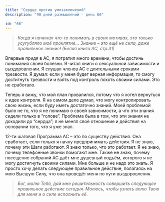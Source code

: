 ```yaml
---
title: "Сердце против умозаключений"
description: "90 дней размышлений - день 66"

id: "66"
---
```


> _Когда я начинал что-то понимать в своих мотивах, это только усугубляло моё
> проклятие… Знание – это ещё не сила, даже правильное знание! (Белая книга
> АС, стр.31)_

Впервые придя в АС, я потратил много времени, чтобы достичь понимания своей
болезни. Я читал книги о сексуальной зависимости и выздоровлении. Я слушал
членов АС с длительными сроками трезвости. Я думал: если у меня будет верная
информация, то смогу достигнуть трезвости и взять под контроль похоть своими
силами. Это не сработало.

Теперь я вижу, что мой план провалился, потому что я хотел вернуться к идее
контроля. Я на самом деле думал, что могу контролировать свою жизнь, если буду
иметь достаточно знаний. Моей проблемой было не то, что я не понимаю о своей
зависимости, а что эти знания сидели только в “голове”. Проблема была в том,
что эти знания не доходили до “сердца”; я не менял своё отношение и действия
на основании того, что я уже знал.

12-ти шаговая Программа АС – это по существу действия. Она сработает, если
только я начну предпринимать действия. Я не знаю, почему эти Шаги работают. Я
знаю только, что это работает. Я не знаю, почему телефонные звонки помогают
мне. Также не знаю, почему посещение собраний АС даёт мне душевный подъём,
которого я не могу достигнуть своими силами. Мне больше и не надо это знать. Я
просто хочу делать следующее правильное действие, полагаясь на мою Высшую
Силу, что она проведёт меня по пути выздоровления.

> _Бог, молю Тебя, дай мне решительность совершить следующее правильное
> действие сегодня. Молюсь, чтобы узнать волю Твою для меня и о силе исполнить
> её._
